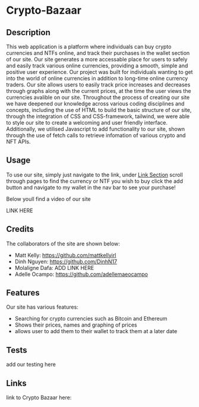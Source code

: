 # Crypto-Bazaar

## Description

This web application is a platform where individuals can buy crypto currencies and NTFs online, and track their purchases in the wallet section of our site. Our site generates a more accessable place for users to safely and easily track various online currencies, providing a smooth, simple and positive user experience. Our project was built for individuals wanting to get into the world of online currencies in addition to long-time online currency traders. Our site allows users to easily track price increases and decreases through graphs along with the current prices, at the time the user views the currencies avalible on our site. Throughout the process of creating our site we have deepened our knowledge across various coding disciplines and concepts, including the use of HTML to build the basic structure of our site, through the integration of CSS and CSS-framework, tailwind, we were able to style our site to create a welcoming and user friendly interface. Additionally, we utilised Javascript to add functionality to our site, shown through the use of fetch calls to retrieve infomation of various crypto and NFT APIs. 

## Usage

To use our site, simply just navigate to the link, under [Link Section](#link) scroll through pages to find the currency or NTF you wish to buy click the add button and navigate to my wallet in the nav bar to see your purchase!

Below youll find a video of our site

LINK HERE


## Credits

The collaborators of the site are shown below: 

- Matt Kelly: https://github.com/mattkellyirl
- Dinh Nguyen: https://github.com/DinhN17
- Molaligne Dafa: ADD LINK HERE
- Adelle Ocampo: https://github.com/adellemaeocampo 


## Features

Our site has various features: 
- Searching for crypto currencies such as Bitcoin and Ethereum
- Shows their prices, names and graphing of prices
- allows user to add them to their wallet to track them at a later date


## Tests

add our testing here

## Links

link to Crypto Bazaar here: 
